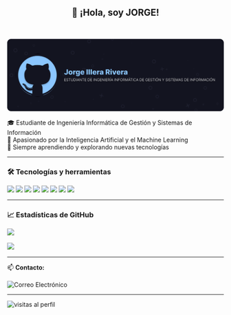 <h2 align="center">👋 ¡Hola, soy JORGE!</h2>
<br>

![](./banner-image.svg)

<p align="left">
  🎓 Estudiante de Ingeniería Informática de Gestión y Sistemas de Información<br>
  🤖 Apasionado por la Inteligencia Artificial y el Machine Learning<br>
  🚀 Siempre aprendiendo y explorando nuevas tecnologías
</p>

---

### 🛠️ Tecnologías y herramientas
<p align="left">
  <img src="https://img.shields.io/badge/Python-3776AB?style=for-the-badge&logo=python&logoColor=white"/>
  <img src="https://img.shields.io/badge/Java-ED8B00?style=for-the-badge&logo=openjdk&logoColor=white"/>
  <img src="https://img.shields.io/badge/SQL-4479A1?style=for-the-badge&logo=postgresql&logoColor=white"/>
  <img src="https://img.shields.io/badge/Numpy-013243?style=for-the-badge&logo=numpy&logoColor=white"/>
  <img src="https://img.shields.io/badge/Pandas-150458?style=for-the-badge&logo=pandas&logoColor=white"/>
  <img src="https://img.shields.io/badge/Scikit--learn-F7931E?style=for-the-badge&logo=scikitlearn&logoColor=white"/>
  <img src="https://img.shields.io/badge/Docker-2496ED?style=for-the-badge&logo=docker&logoColor=white"/>
  <img src="https://img.shields.io/badge/Git-F05032?style=for-the-badge&logo=git&logoColor=white"/>
</p>

---

### 📈 Estadísticas de GitHub

<p align="left">
  <img src="https://github-readme-stats.vercel.app/api?username=Illera03&hide_rank=true&show_icons=true&include_all_commits=true&theme=tokyonight&locale=es" />
</p>

<p align="left">
  <img src="https://github-readme-stats.vercel.app/api/top-langs/?username=Illera03&layout=compact&theme=tokyonight&locale=es" />
</p>

---



<p align="left">
  📫 <strong>Contacto:</strong><br>
  <br>
  <img src="https://img.shields.io/badge/Email-jillera10%40gmail.com-blue?style=for-the-badge&logo=gmail&logoColor=white" alt="Correo Electrónico"/>
</p>

---

<p align="left">
  <img src="https://komarev.com/ghpvc/?username=Illera03&label=Visitas&color=blue&style=flat" alt="visitas al perfil"/>
</p>




